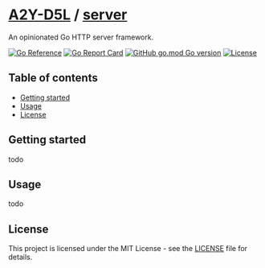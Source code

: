 # [A2Y-D5L](https://github.com/a2y-d5l) / [server](https://github.com/a2y-d5l/server)

An opinionated Go HTTP server framework.

[![Go Reference](https://pkg.go.dev/badge/github.com/A2Y-D5L/server.svg)](https://pkg.go.dev/github.com/A2Y-D5L/server)
[![Go Report Card](https://goreportcard.com/badge/github.com/A2Y-D5L/server)](https://goreportcard.com/report/github.com/A2Y-D5L/server)
[![GitHub go.mod Go version](https://img.shields.io/github/go-mod/go-version/a2y-d5l/server)](go.mod)
[![License](https://img.shields.io/github/license/a2y-d5l/server)](LICENSE)
<!-- [![GitHub release (latest by date)](https://img.shields.io/github/v/release/a2y-d5l/server)]() -->

## Table of contents

- [Getting started](#getting-started)
- [Usage](#usage)
- [License](#license)

## Getting started

todo

## Usage

todo

## License

This project is licensed under the MIT License - see the [LICENSE](LICENSE) file for details.
